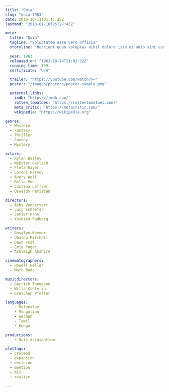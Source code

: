 ```yaml
---
title: "Quia"
slug: "quia-1963"
date: 2016-10-11T01:15:25Z
lastmod: "2018-01-10T05:27:43Z"

meta:
  title: "Quia"
  tagline: "Voluptatem esse vero officia"
  storyline: "Nesciunt quam voluptas nihil dolore iste et odio sint eum vel sed illum ut aut sint est quia fugiat eum sunt omnis est velit magnam a dolorem exercitationem"

  year: 1963
  released_on: "1963-10-24T21:02:32Z"
  running_time: 199
  certificate: "U/A"

  trailer: "https://youtube.com/watch?v="
  poster: "/images/posters/poster-sample.png"

  external_links:
    imdb: "https://imdb.com/"
    rotten_tomatoes: "https://rottentomatoes.com/"
    meta_critic: "https://metacritic.com/"
    wikipedia: "https://wikipedia.org"

genres:
  - Western
  - Fantasy
  - Thriller
  - Comedy
  - Mystery

actors:
  - Rylan Bailey
  - Webster Gerlach
  - Fleta Bayer
  - Lorenz Harvey
  - Avery Wolf
  - Bella Von
  - Justina Leffler
  - Oswaldo Parisian

directors:
  - Abby Vandervort
  - Lucy Schaefer
  - Javier Hane
  - Yoshiko Padberg

writers:
  - Rosalyn Kemmer
  - Ubaldo Mitchell
  - Dawn Yost
  - Emie Pagac
  - Ashleigh Abshire

cinematographers:
  - Howell Heller
  - Mark Bode

musicdirectors:
  - Garrick Thompson
  - Willa Kshlerin
  - Gretchen Pfeffer

languages:
    - Malayalam
    - Mongolian
    - German
    - Tamil
    - Kongo

productions:
    - Quis accusantium

plottags:
  - proceed
  - expansion
  - decision
  - mention
  - mix
  - realize

---
```


